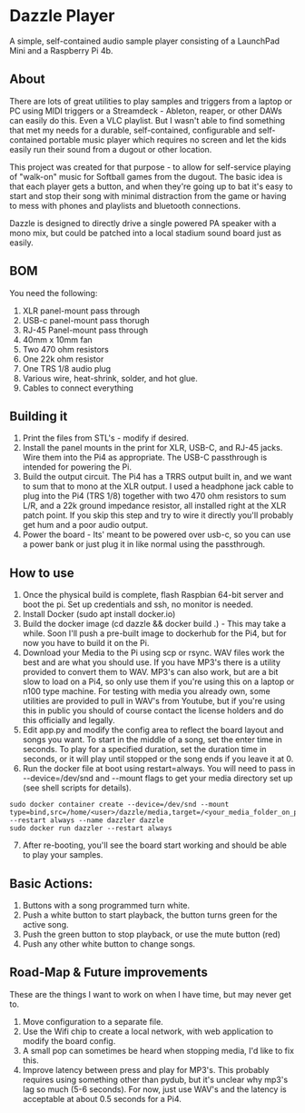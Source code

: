# Dazzle Player
A simple, self-contained audio sample player consisting of a LaunchPad Mini and a Raspberry Pi 4b.

## About
There are lots of great utilities to play samples and triggers from a laptop or PC using MIDI triggers or a Streamdeck - Ableton, reaper, or other DAWs can easily do this.   Even a VLC playlist.   But I wasn't able to find something that met my needs for a durable, self-contained, configurable and self-contained portable music player which requires no screen and let the kids easily run their sound from a dugout or other location.

This project was created for that purpose - to allow for self-service playing of "walk-on" music for Softball games from the dugout.   The basic idea is that each player gets a button, and when they're going up to bat it's easy to start and stop their song with minimal distraction from the game or having to mess with phones and playlists and bluetooth connections.  

Dazzle is designed to directly drive a single powered PA speaker with a mono mix, but could be patched into a local stadium sound board just as easily.

## BOM
You need the following:
1.  XLR panel-mount pass through
2.  USB-c panel-mount pass thorugh
3.  RJ-45 Panel-mount pass through
4.  40mm x 10mm fan
5.  Two 470 ohm resistors
6.  One 22k ohm resistor
7.  One TRS 1/8 audio plug
8.  Various wire, heat-shrink, solder, and hot glue.
9.  Cables to connect everything

## Building it
1.  Print the files from STL's - modify if desired.
2.  Install the panel mounts in the print for XLR, USB-C, and RJ-45 jacks. Wire them into the Pi4 as appropriate.   The USB-C passthrough is intended for powering the Pi. 
3.  Build the output circuit.   The Pi4 has a TRRS output built in, and we want to sum that to mono at the XLR output.   I used a headphone jack cable to plug into the Pi4 (TRS 1/8) together with two 470 ohm resistors to sum L/R, and a 22k ground impedance resistor, all installed right at the XLR patch point.   If you skip this step and try to wire it directly you'll probably get hum and a poor audio output.
4.  Power the board - Its' meant to be powered over usb-c, so you can use a power bank or just plug it in like normal using the passthrough. 


## How to use
1.  Once the physical build is complete, flash Raspbian 64-bit server and boot the pi.  Set up credentials and ssh, no monitor is needed.
2.  Install Docker (sudo apt install docker.io)
3.  Build the docker image (cd dazzle && docker build .) - This may take a while.  Soon I'll push a pre-built image to dockerhub for the Pi4, but for now you have to build it on the Pi.
4.  Download your Media to the Pi using scp or rsync.   WAV files work the best and are what you should use.   If you have MP3's there is a utility provided to convert them to WAV.  MP3's can also work, but are a bit slow to load on a Pi4, so only use them if you're using this on a laptop or n100 type machine.  For testing with media you already own, some utilities are provided to pull in WAV's from Youtube, but if you're using this in public you should of course contact the license holders and do this officially and legally.
5.  Edit app.py and modify the config area to reflect the board layout and songs you want.   To start in the middle of a song, set the enter time in seconds.   To play for a specified duration, set the duration time in seconds, or it will play until stopped or the song ends if you leave it at 0.
6.  Run the docker file at boot using restart=always.  You will need to pass in --device=/dev/snd and --mount flags to get your media directory set up (see shell scripts for details).
```
sudo docker container create --device=/dev/snd --mount type=bind,src=/home/<user>/dazzle/media,target=/<your_media_folder_on_pi4> --restart always --name dazzler dazzle
sudo docker run dazzler --restart always 
```

7. After re-booting, you'll see the board start working and should be able to play your samples.

## Basic Actions:
1. Buttons with a song programmed turn white.
2. Push a white button to start playback, the button turns green for the active song.
3. Push the green button to stop playback, or use the mute button (red)
4. Push any other white button to change songs.


## Road-Map & Future improvements
These are the things I want to work on when I have time, but may never get to.   
1.  Move configuration to a separate file.
2.  Use the Wifi chip to create a local network, with web application to modify the board config.
3.  A small pop can sometimes be heard when stopping media, I'd like to fix this.
4.  Improve latency between press and play for MP3's.   This probably requires using something other than pydub, but it's unclear why mp3's lag so much (5-6 seconds).   For now, just use WAV's and the latency is acceptable at about 0.5 seconds for a Pi4.

